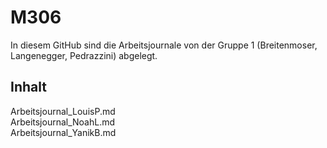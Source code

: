 # M306
In diesem GitHub sind die Arbeitsjournale von der Gruppe 1 (Breitenmoser, Langenegger, Pedrazzini) abgelegt.
## Inhalt
Arbeitsjournal_LouisP.md <br>
Arbeitsjournal_NoahL.md <br>
Arbeitsjournal_YanikB.md <br>
